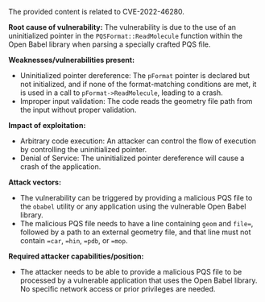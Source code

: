 The provided content is related to CVE-2022-46280.

**Root cause of vulnerability:**
The vulnerability is due to the use of an uninitialized pointer in the `PQSFormat::ReadMolecule` function within the Open Babel library when parsing a specially crafted PQS file.

**Weaknesses/vulnerabilities present:**
- Uninitialized pointer dereference: The `pFormat` pointer is declared but not initialized, and if none of the format-matching conditions are met, it is used in a call to `pFormat->ReadMolecule`, leading to a crash.
- Improper input validation: The code reads the geometry file path from the input without proper validation.

**Impact of exploitation:**
- Arbitrary code execution: An attacker can control the flow of execution by controlling the uninitialized pointer.
- Denial of Service: The uninitialized pointer dereference will cause a crash of the application.

**Attack vectors:**
- The vulnerability can be triggered by providing a malicious PQS file to the `obabel` utility or any application using the vulnerable Open Babel library.
- The malicious PQS file needs to have a line containing `geom` and `file=`, followed by a path to an external geometry file, and that line must not contain `=car`, `=hin`, `=pdb`, or `=mop`.

**Required attacker capabilities/position:**
- The attacker needs to be able to provide a malicious PQS file to be processed by a vulnerable application that uses the Open Babel library. No specific network access or prior privileges are needed.